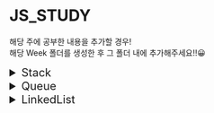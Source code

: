 # JS_STUDY

해당 주에 공부한 내용을 추가할 경우!  
해당 Week 폴더를 생성한 후 그 폴더 내에 추가해주세요!!😀

<details>
<summary style="font-size: 20px">Stack</summary>
 <h1>test</h1>
<pre><code>
    console.log("test");
    console.log("테스트");
  </code></pre>
</details>

<details>
<summary style="font-size: 20px">Queue</summary>

</details>

<details>
<summary style="font-size: 20px">LinkedList</summary>

</details>
